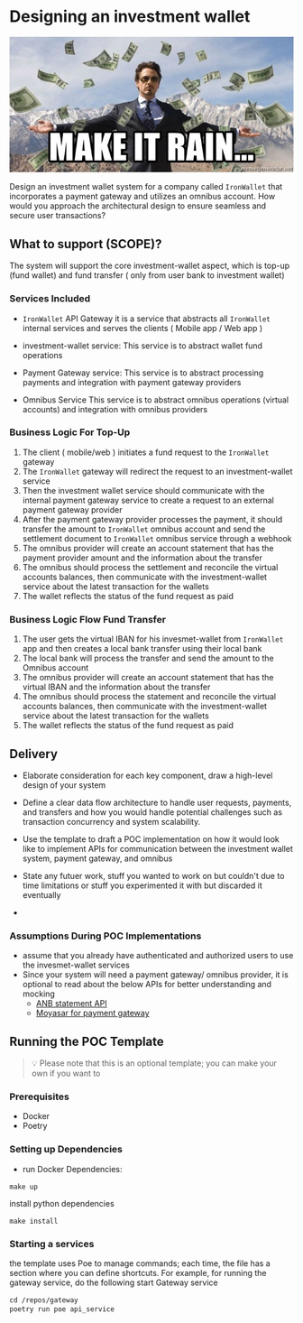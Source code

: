 # Designing an investment wallet  

![Make it Rain](./dev_setup/img/make_it.jpg "Make it rain")

Design an investment wallet system for a company called `IronWallet` that incorporates a payment gateway and utilizes an omnibus account. How would you approach the architectural design to ensure seamless and secure user transactions?

## What to support (SCOPE)?

The system will support the core investment-wallet aspect, which is top-up (fund wallet) and fund transfer ( only from user bank to investment wallet)

### Services Included

* `IronWallet` API Gateway
it is a service that abstracts all `IronWallet` internal services and serves the clients ( Mobile app / Web app )

* investment-wallet service:
This service is to abstract wallet fund operations

* Payment Gateway service:
This service is to abstract processing payments and integration with payment gateway providers  

* Omnibus Service
This service is to abstract omnibus operations (virtual accounts) and integration with omnibus providers  

### Business Logic For Top-Up

1. The client ( mobile/web ) initiates a fund request to the `IronWallet` gateway
2. The `IronWallet` gateway will redirect the request to an investment-wallet service
3. Then the investment wallet service should communicate with the internal payment gateway service
   to create a request to an external payment gateway provider
4. After the payment gateway provider processes the payment, it should transfer the amount to `IronWallet` omnibus account and send the settlement document to `IronWallet` omnibus service through a webhook
5. The omnibus provider will create an account statement that has the payment provider amount  and the information about the transfer  
6. The omnibus should process the settlement and reconcile the virtual accounts balances, then communicate with the investment-wallet service about the latest transaction for the wallets
7. The wallet reflects the status of the fund request as paid  

### Business Logic Flow Fund Transfer  

1. The user gets the virtual IBAN for his invesmet-wallet from `IronWallet` app and then creates a local bank transfer using their local bank
2. The local bank will process the transfer and send the amount to the Omnibus account
3. The omnibus provider will create an account statement that has the virtual IBAN and the information about the transfer  
4. The omnibus should process the statement and reconcile the virtual accounts balances, then communicate with the investment-wallet service about the latest transaction for the wallets
5. The wallet reflects the status of the fund request as paid  

## Delivery

* Elaborate consideration for each key component, draw a high-level design of your system
  
* Define a clear data flow architecture to handle user requests, payments, and transfers and how you would handle potential challenges such as transaction concurrency and system scalability.

* Use the template to draft a POC implementation on how it would look like to implement APIs for communication between the investment wallet system, payment gateway, and omnibus

* State any futuer work, stuff you wanted to work on but couldn't due to time limitations or stuff you experimented it with but discarded it eventually
* 
### Assumptions During POC Implementations

* assume that you already have authenticated and authorized users to use the invesmet-wallet services
* Since your system will need a payment gateway/ omnibus provider, it is optional to read about the below APIs for better understanding and mocking  
  * [ANB statement API](https://developer.anb.com.sa/apis/api/account-statement/doc#operation/statement)
  * [Moyasar for payment gateway](https://docs.moyasar.com/)

## Running the POC Template

> 💡 Please note that this is an optional template; you can make your own if you want to

### Prerequisites

* Docker
* Poetry

### Setting up Dependencies

* run Docker Dependencies:

```shell
make up 
```

install python dependencies

```shell
make install 
```

### Starting a services

the template uses Poe to manage commands; each time, the file has a section where you can define shortcuts. For example, for running the gateway service, do the following
start Gateway service

```shell
cd /repos/gateway
poetry run poe api_service
```
